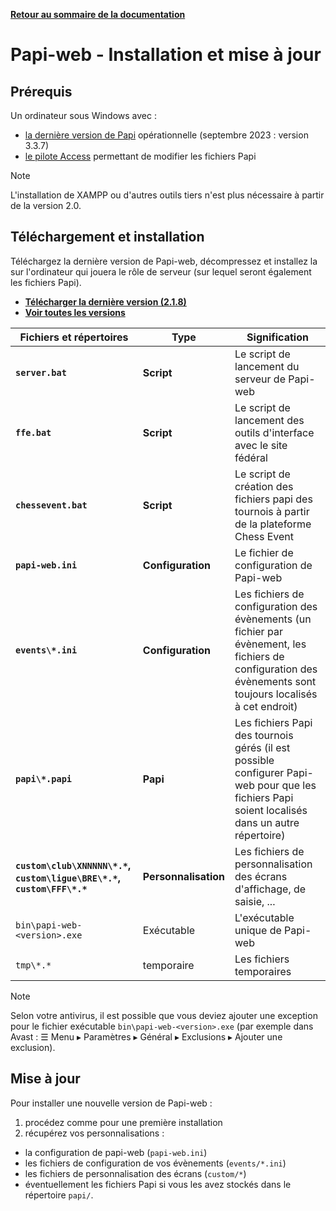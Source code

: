 **[Retour au sommaire de la documentation](../README.md)**

# Papi-web - Installation et mise à jour

## Prérequis

Un ordinateur sous Windows avec :
  - [la dernière version de Papi](https://dna.ffechecs.fr/ressources/appariements/papi/) opérationnelle (septembre 2023 : version 3.3.7)
  - [le pilote Access](https://www.microsoft.com/en-us/download/details.aspx?id=54920) permettant de modifier les fichiers Papi

> [!NOTE]
> L'installation de XAMPP ou d'autres outils tiers n'est plus nécessaire à partir de la version 2.0.

## Téléchargement et installation

Téléchargez la dernière version de Papi-web, décompressez et installez la 
sur l'ordinateur qui jouera le rôle de serveur (sur lequel seront également les fichiers Papi).

- **[Télécharger la dernière version (2.1.8)](https://github.com/papi-web-org/papi-web/releases/download/2.1.8/papi-web-2.1.8.zip)**
- **[Voir toutes les versions](https://github.com/pascalaubry/papi-web/releases)**

| Fichiers et répertoires                                                | Type                 | Signification                                                                                                                                               |
|------------------------------------------------------------------------|----------------------|-------------------------------------------------------------------------------------------------------------------------------------------------------------|
| **`server.bat`**                                                       | **Script**           | Le script de lancement du serveur de Papi-web                                                                                                               |
| **`ffe.bat`**                                                          | **Script**           | Le script de lancement des outils d'interface avec le site fédéral                                                                                          |
| **`chessevent.bat`**                                                   | **Script**           | Le script de création des fichiers papi des tournois à partir de la plateforme Chess Event                                                                  |
| **`papi-web.ini`**                                                     | **Configuration**    | Le fichier de configuration de Papi-web                                                                                                                     |
| **`events\*.ini`**                                                     | **Configuration**    | Les fichiers de configuration des évènements (un fichier par évènement, les fichiers de configuration des évènements sont toujours localisés à cet endroit) |
| **`papi\*.papi`**                                                      | **Papi**             | Les fichiers Papi des tournois gérés (il est possible configurer Papi-web pour que les fichiers Papi soient localisés dans un autre répertoire)             |
| **`custom\club\XNNNNN\*.*`, `custom\ligue\BRE\*.*`, `custom\FFF\*.*`** | **Personnalisation** | Les fichiers de personnalisation des écrans d'affichage, de saisie, ...                                                                                     |
| `bin\papi-web-<version>.exe`                                           | Exécutable           | L'exécutable unique de Papi-web                                                                                                                             |
| `tmp\*.*`                                                              | temporaire           | Les fichiers temporaires                                                                                                                                    |

> [!NOTE]
> Selon votre antivirus, il est possible que vous deviez ajouter une exception pour le fichier exécutable `bin\papi-web-<version>.exe` (par exemple dans Avast : ☰ Menu ▸ Paramètres ▸ Général ▸ Exclusions ▸ Ajouter une exclusion).

## Mise à jour

Pour installer une nouvelle version de Papi-web :
1. procédez comme pour une première installation
2. récupérez vos personnalisations :
  - la configuration de papi-web (`papi-web.ini`)
  - les fichiers de configuration de vos évènements (`events/*.ini`)
  - les fichiers de personnalisation des écrans (`custom/*`)
  - éventuellement les fichiers Papi si vous les avez stockés dans le répertoire `papi/`.

